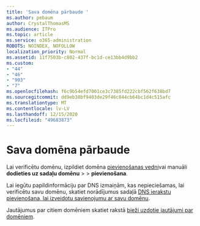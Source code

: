 ```yaml
---
title: 'Sava domēna pārbaude '
ms.author: pebaum
author: CrystalThomasMS
ms.audience: ITPro
ms.topic: article
ms.service: o365-administration
ROBOTS: NOINDEX, NOFOLLOW
localization_priority: Normal
ms.assetid: 11f7503b-c802-437f-bc1d-ce13bb4d9bb2
ms.custom:
- "44"
- "46"
- "903"
- "7"
ms.openlocfilehash: f6c9b54efd7001ce3c7385fd222cbf562f638bd7
ms.sourcegitcommit: dd9eb38bf9403de29f46c844cb64bc1d4c515afc
ms.translationtype: MT
ms.contentlocale: lv-LV
ms.lasthandoff: 12/15/2020
ms.locfileid: "49683873"
---
```

# <a name="how-to-verify-your-domain"></a>Sava domēna pārbaude

Lai verificētu domēnu, izpildiet domēna [pievienošanas vedni](https://admin.microsoft.com/Adminportal#/Domains/Wizard)vai manuāli **dodieties uz sadaļu domēnu**  >    >  **pievienošana**.

Lai iegūtu papildinformāciju par DNS izmaiņām, kas nepieciešamas, lai verificētu savu domēnu, skatiet norādījumus sadaļā [DNS ierakstu pievienošana, lai izveidotu savienojumu ar savu domēnu](https://docs.microsoft.com/microsoft-365/admin/get-help-with-domains/create-dns-records-at-any-dns-hosting-provider).

Jautājumus par citiem domēniem skatiet rakstā [bieži uzdotie jautājumi par domēniem](https://docs.microsoft.com/microsoft-365/admin/setup/domains-faq).
